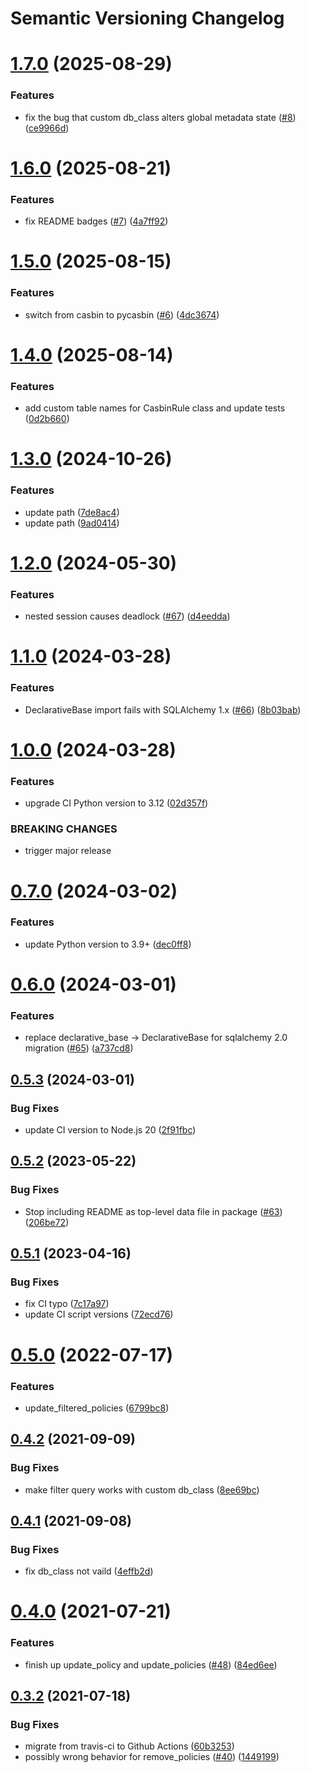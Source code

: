 # Semantic Versioning Changelog

# [1.7.0](https://github.com/officialpycasbin/sqlalchemy-adapter/compare/v1.6.0...v1.7.0) (2025-08-29)


### Features

* fix the bug that custom db_class alters global metadata state ([#8](https://github.com/officialpycasbin/sqlalchemy-adapter/issues/8)) ([ce9966d](https://github.com/officialpycasbin/sqlalchemy-adapter/commit/ce9966d413870a4df9aa037b73b3583d91067b30))

# [1.6.0](https://github.com/officialpycasbin/sqlalchemy-adapter/compare/v1.5.0...v1.6.0) (2025-08-21)


### Features

* fix README badges ([#7](https://github.com/officialpycasbin/sqlalchemy-adapter/issues/7)) ([4a7ff92](https://github.com/officialpycasbin/sqlalchemy-adapter/commit/4a7ff92f377d8692ca1951de85bff0e537fbee73))

# [1.5.0](https://github.com/officialpycasbin/sqlalchemy-adapter/compare/v1.4.0...v1.5.0) (2025-08-15)


### Features

* switch from casbin to pycasbin ([#6](https://github.com/officialpycasbin/sqlalchemy-adapter/issues/6)) ([4dc3674](https://github.com/officialpycasbin/sqlalchemy-adapter/commit/4dc36749438c0ab41ef330411cb4fa19e53bb244))

# [1.4.0](https://github.com/officialpycasbin/sqlalchemy-adapter/compare/v1.3.0...v1.4.0) (2025-08-14)


### Features

* add custom table names for CasbinRule class and update tests ([0d2b660](https://github.com/officialpycasbin/sqlalchemy-adapter/commit/0d2b660ad3dd42841e5aafbc2cfe4207d72db006))

# [1.3.0](https://github.com/officialpycasbin/sqlalchemy-adapter/compare/v1.2.0...v1.3.0) (2024-10-26)


### Features

* update path ([7de8ac4](https://github.com/officialpycasbin/sqlalchemy-adapter/commit/7de8ac47040136e315878d45a76041c1993c2e8d))
* update path ([9ad0414](https://github.com/officialpycasbin/sqlalchemy-adapter/commit/9ad041478d79075066647b4961b28e49a9f45b7f))

# [1.2.0](https://github.com/officialpycasbin/sqlalchemy-adapter/compare/v1.1.0...v1.2.0) (2024-05-30)


### Features

* nested session causes deadlock ([#67](https://github.com/officialpycasbin/sqlalchemy-adapter/issues/67)) ([d4eedda](https://github.com/officialpycasbin/sqlalchemy-adapter/commit/d4eedda8422b8256e708c5b5041c59a5e6dfbd99))

# [1.1.0](https://github.com/officialpycasbin/sqlalchemy-adapter/compare/v1.0.0...v1.1.0) (2024-03-28)


### Features

* DeclarativeBase import fails with SQLAlchemy 1.x ([#66](https://github.com/officialpycasbin/sqlalchemy-adapter/issues/66)) ([8b03bab](https://github.com/officialpycasbin/sqlalchemy-adapter/commit/8b03bab47f227e4fd16ac8f3694a8d3dbb60a17e))

# [1.0.0](https://github.com/officialpycasbin/sqlalchemy-adapter/compare/v0.7.0...v1.0.0) (2024-03-28)


### Features

* upgrade CI Python version to 3.12 ([02d357f](https://github.com/officialpycasbin/sqlalchemy-adapter/commit/02d357f4927b5efe991e965e419b84e8365cf035))


### BREAKING CHANGES

* trigger major release

# [0.7.0](https://github.com/officialpycasbin/sqlalchemy-adapter/compare/v0.6.0...v0.7.0) (2024-03-02)


### Features

* update Python version to 3.9+ ([dec0ff8](https://github.com/officialpycasbin/sqlalchemy-adapter/commit/dec0ff8d51cdabb681a03358a7753c68ec3b7eeb))

# [0.6.0](https://github.com/officialpycasbin/sqlalchemy-adapter/compare/v0.5.3...v0.6.0) (2024-03-01)


### Features

* replace declarative_base -> DeclarativeBase for sqlalchemy 2.0 migration ([#65](https://github.com/officialpycasbin/sqlalchemy-adapter/issues/65)) ([a737cd8](https://github.com/officialpycasbin/sqlalchemy-adapter/commit/a737cd8b1ec0bd47125aa986920f5704b076a84d))

## [0.5.3](https://github.com/officialpycasbin/sqlalchemy-adapter/compare/v0.5.2...v0.5.3) (2024-03-01)


### Bug Fixes

* update CI version to Node.js 20 ([2f91fbc](https://github.com/officialpycasbin/sqlalchemy-adapter/commit/2f91fbc7b12ec61ee24a019879ac90446137d40b))

## [0.5.2](https://github.com/officialpycasbin/sqlalchemy-adapter/compare/v0.5.1...v0.5.2) (2023-05-22)


### Bug Fixes

* Stop including README as top-level data file in package ([#63](https://github.com/officialpycasbin/sqlalchemy-adapter/issues/63)) ([206be72](https://github.com/officialpycasbin/sqlalchemy-adapter/commit/206be72ddbca38a45a02cd3ed63cd31e6158df9c))

## [0.5.1](https://github.com/officialpycasbin/sqlalchemy-adapter/compare/v0.5.0...v0.5.1) (2023-04-16)


### Bug Fixes

* fix CI typo ([7c17a97](https://github.com/officialpycasbin/sqlalchemy-adapter/commit/7c17a97a5bf0e928d1c2fe7bac0eb751da90ac58))
* update CI script versions ([72ecd76](https://github.com/officialpycasbin/sqlalchemy-adapter/commit/72ecd767efd17e8a859d8014a63ee287ff4020e2))

# [0.5.0](https://github.com/officialpycasbin/sqlalchemy-adapter/compare/v0.4.2...v0.5.0) (2022-07-17)


### Features

* update_filtered_policies ([6799bc8](https://github.com/officialpycasbin/sqlalchemy-adapter/commit/6799bc8d7089956d640eb253ac171eb661573576))

## [0.4.2](https://github.com/officialpycasbin/sqlalchemy-adapter/compare/v0.4.1...v0.4.2) (2021-09-09)


### Bug Fixes

* make filter query works with custom db_class ([8ee69bc](https://github.com/officialpycasbin/sqlalchemy-adapter/commit/8ee69bc5e8c07fe24fb0b65d43593fdea101ac22))

## [0.4.1](https://github.com/officialpycasbin/sqlalchemy-adapter/compare/v0.4.0...v0.4.1) (2021-09-08)


### Bug Fixes

* fix db_class not vaild ([4effb2d](https://github.com/officialpycasbin/sqlalchemy-adapter/commit/4effb2dfe96f2b184f9f14984dacdc3a8edfa670))

# [0.4.0](https://github.com/officialpycasbin/sqlalchemy-adapter/compare/v0.3.2...v0.4.0) (2021-07-21)


### Features

* finish up update_policy and update_policies ([#48](https://github.com/officialpycasbin/sqlalchemy-adapter/issues/48)) ([84ed6ee](https://github.com/officialpycasbin/sqlalchemy-adapter/commit/84ed6eea02a3200807f01c194f83a058bac038ac))

## [0.3.2](https://github.com/officialpycasbin/sqlalchemy-adapter/compare/v0.3.1...v0.3.2) (2021-07-18)


### Bug Fixes

* migrate from travis-ci to Github Actions ([60b3253](https://github.com/officialpycasbin/sqlalchemy-adapter/commit/60b3253cfadc63aa82aa346a29e7cb51cda3a405))
* possibly wrong behavior for remove_policies ([#40](https://github.com/officialpycasbin/sqlalchemy-adapter/issues/40)) ([1449199](https://github.com/officialpycasbin/sqlalchemy-adapter/commit/14491999a8c1239d2ee8d3e2a40257e654856431))

